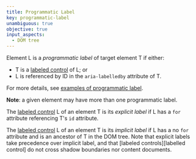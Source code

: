 ```yaml
---
title: Programmatic Label
key: programmatic-label
unambiguous: true
objective: true
input_aspects:
  - DOM tree
---
```


Element L is a _programmatic label_ of target element T if either:

- T is a [labeled control][] of L; or
- L is referenced by ID in the `aria-labelledby` attribute of T.

For more details, see [examples of programmatic label][].

**Note**: a given element may have more than one programmatic label.

The [labeled control][] L of an element T is its <dfn id="programmatic-label:explicit">explicit label</dfn> if L has a `for` attribute referencing T's `id` attribute.

The [labeled control][] L of an element T is its <dfn id="programmatic-label:implicit">implicit label</dfn> if L has a no `for` attribute and is an ancestor of T in the DOM tree. Note that explicit labels take precedence over implicit label, and that [labeled controls][labelled control] do not cross shadow boundaries nor content documents.

[labeled control]: https://html.spec.whatwg.org/multipage/forms.html#labeled-control 'Definition of labeled control'
[examples of programmatic label]: https://act-rules.github.io/pages/examples/programmatic-label/
